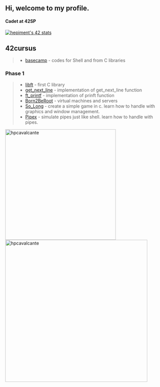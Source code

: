 ## Hi, welcome to my profile.
#### Cadet at 42SP
[![hepiment's 42 stats](https://badge42.vercel.app/api/v2/cl83crh8z00840hl0gft9wzjy/stats?cursusId=21&coalitionId=piscine)](https://github.com/JaeSeoKim/badge42)
## 42cursus
>- [basecamp](https://github.com/hpcavalcante/42-Basecamp) - codes for Shell and from C libraries
### Phase 1
>- [libft](https://github.com/hpcavalcante/42-School-Libft) - first C library
>- [get_next_line](https://github.com/hpcavalcante/42-School-GNL) - implementation of get_next_line function
>- [ft_printf](https://github.com/hpcavalcante/42-School-Ftprintf) - implementation of prinft function
>- [Born2BeRoot](https://github.com/hpcavalcante/42-School-Born2beroot) - virtual machines and servers
>- [So_Long](https://github.com/hpcavalcante/42-School-So_Long) - create a simple game in c. learn how to handle with graphics and window management.
>- [Pipex](https://github.com/hpcavalcante/42-School-Pipex) - simulate pipes just like shell. learn how to handle with pipes.

<p><img width="350px"align="left" src="https://github-readme-stats.vercel.app/api/top-langs?username=hpcavalcante&show_icons=true&theme=github_dark" alt="hpcavalcante"/>
<p>
<p>
&nbsp;<img width="450px" align="left" src="https://github-readme-stats.vercel.app/api?username=hpcavalcante&show_icons=true&theme=github_dark" alt="hpcavalcante" /></p>


